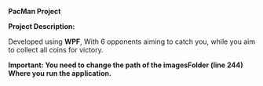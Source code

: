 **PacMan Project**

**Project Description:**

Developed using **WPF**, With 6 opponents aiming to catch you, while you aim to collect all coins for victory.

**Important: You need to change the path of the imagesFolder (line 244)
Where you run the application.**

